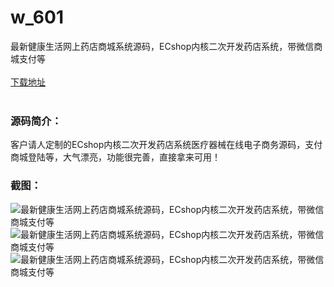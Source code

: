 # w_601
最新健康生活网上药店商城系统源码，ECshop内核二次开发药店系统，带微信商城支付等
<br/></br>
[下载地址](https://www.uuid2.com/601.html "下载地址")
<br/></br>
<h3>源码简介：</h3>
<p>客户请人定制的ECshop内核二次开发药店系统医疗器械在线电子商务源码，支付商城登陆等，大气漂亮，功能很完善，直接拿来可用！<p>
<h3>截图：</h3>
<img src="https://www.uuid2.com/wp-content/uploads/img/202105/d86ea8f384.jpg" alt="最新健康生活网上药店商城系统源码，ECshop内核二次开发药店系统，带微信商城支付等"><img src="https://www.uuid2.com/wp-content/uploads/img/202105/2eda3dc765.png" alt="最新健康生活网上药店商城系统源码，ECshop内核二次开发药店系统，带微信商城支付等"><img src="https://www.uuid2.com/wp-content/uploads/img/202105/2eda3dc765.png" alt="最新健康生活网上药店商城系统源码，ECshop内核二次开发药店系统，带微信商城支付等">
